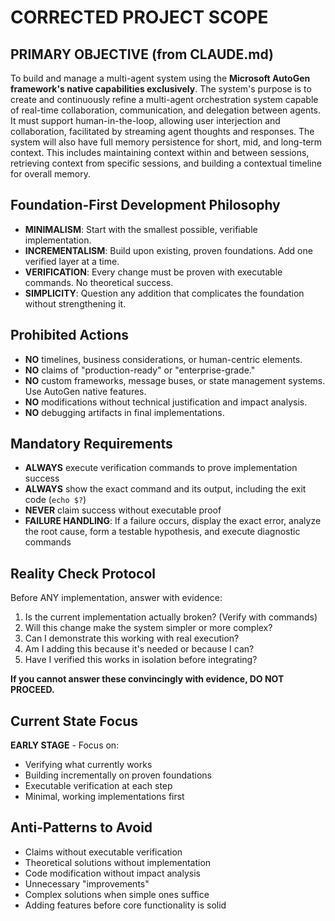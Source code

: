 # CORRECTED PROJECT SCOPE

## PRIMARY OBJECTIVE (from CLAUDE.md)
To build and manage a multi-agent system using the **Microsoft AutoGen framework's native capabilities exclusively**. The system's purpose is to create and continuously refine a multi-agent orchestration system capable of real-time collaboration, communication, and delegation between agents. It must support human-in-the-loop, allowing user interjection and collaboration, facilitated by streaming agent thoughts and responses. The system will also have full memory persistence for short, mid, and long-term context. This includes maintaining context within and between sessions, retrieving context from specific sessions, and building a contextual timeline for overall memory.

## Foundation-First Development Philosophy
- **MINIMALISM**: Start with the smallest possible, verifiable implementation.
- **INCREMENTALISM**: Build upon existing, proven foundations. Add one verified layer at a time.
- **VERIFICATION**: Every change must be proven with executable commands. No theoretical success.
- **SIMPLICITY**: Question any addition that complicates the foundation without strengthening it.

## Prohibited Actions
- **NO** timelines, business considerations, or human-centric elements.
- **NO** claims of "production-ready" or "enterprise-grade."
- **NO** custom frameworks, message buses, or state management systems. Use AutoGen native features.
- **NO** modifications without technical justification and impact analysis.
- **NO** debugging artifacts in final implementations.

## Mandatory Requirements
- **ALWAYS** execute verification commands to prove implementation success
- **ALWAYS** show the exact command and its output, including the exit code (`echo $?`)
- **NEVER** claim success without executable proof
- **FAILURE HANDLING**: If a failure occurs, display the exact error, analyze the root cause, form a testable hypothesis, and execute diagnostic commands

## Reality Check Protocol
Before ANY implementation, answer with evidence:
1. Is the current implementation actually broken? (Verify with commands)
2. Will this change make the system simpler or more complex?
3. Can I demonstrate this working with real execution?
4. Am I adding this because it's needed or because I can?
5. Have I verified this works in isolation before integrating?

**If you cannot answer these convincingly with evidence, DO NOT PROCEED.**

## Current State Focus
**EARLY STAGE** - Focus on:
- Verifying what currently works
- Building incrementally on proven foundations  
- Executable verification at each step
- Minimal, working implementations first

## Anti-Patterns to Avoid
- Claims without executable verification
- Theoretical solutions without implementation
- Code modification without impact analysis
- Unnecessary "improvements"
- Complex solutions when simple ones suffice
- Adding features before core functionality is solid